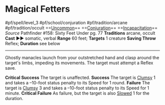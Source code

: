 # Magical Fetters
#pf/spell/level_3 #pf/school/conjuration #pf/tradition/arcane #pf/tradition/occult
==[Uncommon](../../../Traits/Uncommon.md)== ==[Conjuration](../../../Traits/Conjuration.md)== ==[Incapacitation](../../../Traits/Incapacitation.md)==
*Source* Pathfinder #158: Sixty Feet Under pg. 77
**Traditions** arcane, occult
**Cast** ►► somatic, verbal
**Range** 60 feet; **Targets** 1 creature
**Saving Throw** Reflex; **Duration** see below

---
Ghostly manacles launch from your outstretched hand and clasp around the target's limbs, impeding its movements. The target must attempt a Reflex save.

**Critical Success** The target is unaffected.
**Success** The target is [Clumsy](../../../Conditions/Clumsy.md) 1 and takes a –10-foot status penalty to its Speed for 1 round.
**Failure** The target is [Clumsy](../../../Conditions/Clumsy.md) 3 and takes a –10-foot status penalty to its Speed for 1 minute.
**Critical Failure** As failure, but the target is also [Slowed](../../../Conditions/Slowed.md) 1 for the duration.